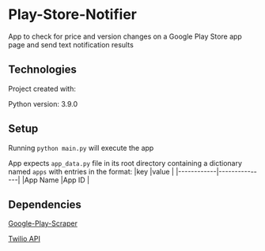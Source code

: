 # Play-Store-Notifier

App to check for price and version changes on a Google Play Store app page and send text notification results

## Technologies
Project created with:

Python version: 3.9.0

## Setup
Running `python main.py` will execute the app

App expects `app_data.py` file in its root directory containing a dictionary named `apps` with entries in the format:
|key         |value          |
|------------|---------------|
|App Name    |App ID         |


## Dependencies
[Google-Play-Scraper](https://github.com/JoMingyu/google-play-scraper)

[Twilio API](https://www.twilio.com/docs/usage/api)
